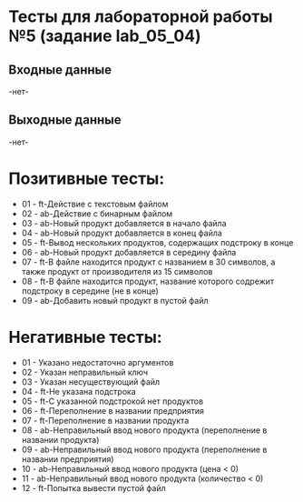 # Тесты для лабораторной работы №5 (задание lab_05_04)

## Входные данные
-нет-

## Выходные данные
-нет-

# Позитивные тесты: 
- 01 - ft-Действие с текстовым файлом
- 02 - ab-Действие с бинарным файлом
- 03 - ab-Новый продукт добавляется в начало файла
- 04 - ab-Новый продукт добавляется в конец файла
- 05 - ft-Вывод нескольких продуктов, содержащих подстроку в конце
- 06 - ab-Новый продукт добавляется в середину файла
- 07 - ft-В файле находится продукт с названием в 30 символов, а также продукт от производителя из 15 символов
- 08 - ft-В файле находится продукт, название которого содрежит подстроку в середине (не в конце)
- 09 - ab-Добавить новый продукт в пустой файл

# Негативные тесты:
- 01 - Указано недостаточно аргументов
- 02 - Указан неправильный ключ
- 03 - Указан несуществующий файл
- 04 - ft-Не указана подстрока
- 05 - ft-С указанной подстрокой нет продуктов
- 06 - ft-Переполнение в названии предприятия
- 07 - ft-Переполнение в названии продукта
- 08 - ab-Неправильный ввод нового продукта (переполнение в названии продукта)
- 09 - ab-Неправильный ввод нового продукта (переполнение в названии предприятия)
- 10 - ab-Неправильный ввод нового продукта (цена < 0)
- 11 - ab-Неправильный ввод нового продукта (количество < 0)
- 12 - ft-Попытка вывести пустой файл